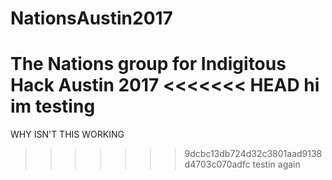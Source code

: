 # NationsAustin2017
The Nations group for Indigitous Hack Austin 2017
<<<<<<< HEAD
hi im testing
=======

WHY ISN'T THIS WORKING
>>>>>>> 9dcbc13db724d32c3801aad9138d4703c070adfc
testin again
